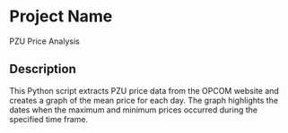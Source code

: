 # Project Name

PZU Price Analysis

## Description

This Python script extracts PZU price data from the OPCOM website and creates a graph of the mean price for each day. The graph highlights the dates when the maximum and minimum prices occurred during the specified time frame.
